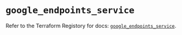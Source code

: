# `google_endpoints_service`

Refer to the Terraform Registory for docs: [`google_endpoints_service`](https://registry.terraform.io/providers/hashicorp/google-beta/4.68.0/docs/resources/google_endpoints_service).
